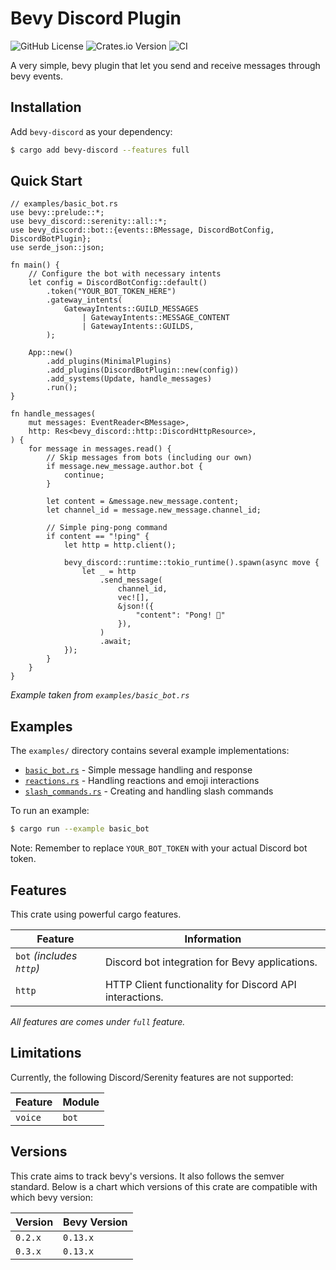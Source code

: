 # Bevy Discord Plugin

![GitHub License](https://img.shields.io/github/license/AS1100K/bevy-discord)
![Crates.io Version](https://img.shields.io/crates/v/bevy-discord)
![CI](https://github.com/as1100k/bevy-discord/actions/workflows/ci.yml/badge.svg?event=push)

A very simple, bevy plugin that let you send and receive messages through bevy events.

## Installation

Add `bevy-discord` as your dependency:

```bash
$ cargo add bevy-discord --features full
```

## Quick Start

```rust,no_run
// examples/basic_bot.rs
use bevy::prelude::*;
use bevy_discord::serenity::all::*;
use bevy_discord::bot::{events::BMessage, DiscordBotConfig, DiscordBotPlugin};
use serde_json::json;

fn main() {
    // Configure the bot with necessary intents
    let config = DiscordBotConfig::default()
        .token("YOUR_BOT_TOKEN_HERE")
        .gateway_intents(
            GatewayIntents::GUILD_MESSAGES
                | GatewayIntents::MESSAGE_CONTENT
                | GatewayIntents::GUILDS,
        );

    App::new()
        .add_plugins(MinimalPlugins)
        .add_plugins(DiscordBotPlugin::new(config))
        .add_systems(Update, handle_messages)
        .run();
}

fn handle_messages(
    mut messages: EventReader<BMessage>,
    http: Res<bevy_discord::http::DiscordHttpResource>,
) {
    for message in messages.read() {
        // Skip messages from bots (including our own)
        if message.new_message.author.bot {
            continue;
        }

        let content = &message.new_message.content;
        let channel_id = message.new_message.channel_id;

        // Simple ping-pong command
        if content == "!ping" {
            let http = http.client();

            bevy_discord::runtime::tokio_runtime().spawn(async move {
                let _ = http
                    .send_message(
                        channel_id,
                        vec![],
                        &json!({
                            "content": "Pong! 🏓"
                        }),
                    )
                    .await;
            });
        }
    }
}
```
_Example taken from `examples/basic_bot.rs`_

## Examples

The `examples/` directory contains several example implementations:

- [`basic_bot.rs`](https://github.com/as1100k/bevy-discord/blob/main/examples/basic_bot.rs) - Simple message handling and response
- [`reactions.rs`](https://github.com/as1100k/bevy-discord/blob/main/examples/reactions.rs) - Handling reactions and emoji interactions
- [`slash_commands.rs`](https://github.com/as1100k/bevy-discord/blob/main/examples/slash_commands.rs) - Creating and handling slash commands

To run an example:

```bash
$ cargo run --example basic_bot
```

Note: Remember to replace `YOUR_BOT_TOKEN` with your actual Discord bot token.

## Features

This crate using powerful cargo features.

| Feature                   | Information                                                   |
|---------------------------|---------------------------------------------------------------|
| `bot` _(includes `http`)_ | Discord bot integration for Bevy applications.                |
| `http`                    | HTTP Client functionality for Discord API interactions.       |

_All features are comes under `full` feature._

## Limitations

Currently, the following Discord/Serenity features are not supported:

| Feature       | Module    |
|---------------|-----------|
| `voice`       | `bot`     |

## Versions
This crate aims to track bevy's versions. It also follows the semver standard. Below is a chart which versions of this
crate are compatible with which bevy version:

| Version | Bevy Version |
|---------|--------------|
| `0.2.x` | `0.13.x`     |
| `0.3.x` | `0.13.x`     |
